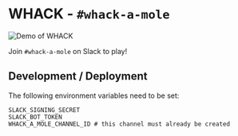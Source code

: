 # WHACK - `#whack-a-mole`

![Demo of WHACK](https://cloud-3nuew740s-hack-club-bot.vercel.app/0peek_2021-04-22_10-54.gif)

Join `#whack-a-mole` on Slack to play!

## Development / Deployment

The following environment variables need to be set:

```
SLACK_SIGNING_SECRET
SLACK_BOT_TOKEN
WHACK_A_MOLE_CHANNEL_ID # this channel must already be created
```
